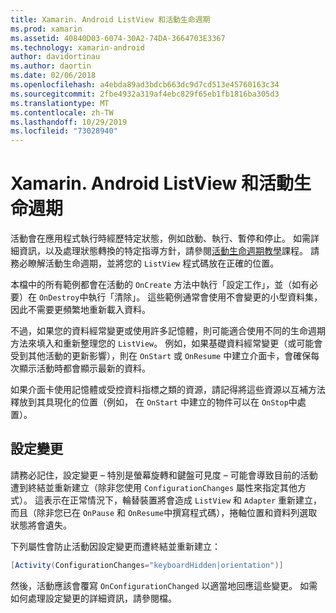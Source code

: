 ```yaml
---
title: Xamarin. Android ListView 和活動生命週期
ms.prod: xamarin
ms.assetid: 40840D03-6074-30A2-74DA-3664703E3367
ms.technology: xamarin-android
author: davidortinau
ms.author: daortin
ms.date: 02/06/2018
ms.openlocfilehash: a4ebda89ad3bdcb663dc9d7cd513e45760163c34
ms.sourcegitcommit: 2fbe4932a319af4ebc829f65eb1fb1816ba305d3
ms.translationtype: MT
ms.contentlocale: zh-TW
ms.lasthandoff: 10/29/2019
ms.locfileid: "73028940"
---
```

# <a name="xamarinandroid-listview-and-the-activity-lifecycle"></a>Xamarin. Android ListView 和活動生命週期

活動會在應用程式執行時經歷特定狀態，例如啟動、執行、暫停和停止。 如需詳細資訊，以及處理狀態轉換的特定指導方針，請參閱[活動生命週期教學](~/android/app-fundamentals/activity-lifecycle/index.md)課程。
請務必瞭解活動生命週期，並將您的 `ListView` 程式碼放在正確的位置。

本檔中的所有範例都會在活動的 `OnCreate` 方法中執行「設定工作」，並（如有必要）在 `OnDestroy`中執行「清除」。 這些範例通常會使用不會變更的小型資料集，因此不需要更頻繁地重新載入資料。

不過，如果您的資料經常變更或使用許多記憶體，則可能適合使用不同的生命週期方法來填入和重新整理您的 `ListView`。 例如，如果基礎資料經常變更（或可能會受到其他活動的更新影響），則在 `OnStart` 或 `OnResume` 中建立介面卡，會確保每次顯示活動時都會顯示最新的資料。

如果介面卡使用記憶體或受控資料指標之類的資源，請記得將這些資源以互補方法釋放到其具現化的位置（例如， 在 `OnStart` 中建立的物件可以在 `OnStop`中處置）。

## <a name="configuration-changes"></a>設定變更

請務必記住，設定變更 &ndash; 特別是螢幕旋轉和鍵盤可見度 &ndash; 可能會導致目前的活動遭到終結並重新建立（除非您使用 `ConfigurationChanges` 屬性來指定其他方式）。 這表示在正常情況下，輪替裝置將會造成 `ListView` 和 `Adapter` 重新建立，而且（除非您已在 `OnPause` 和 `OnResume`中撰寫程式碼），捲軸位置和資料列選取狀態將會遺失。

下列屬性會防止活動因設定變更而遭終結並重新建立：

```csharp
[Activity(ConfigurationChanges="keyboardHidden|orientation")]
```

然後，活動應該會覆寫 `OnConfigurationChanged` 以適當地回應這些變更。 如需如何處理設定變更的詳細資訊，請參閱檔。
